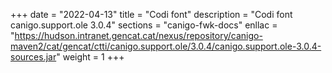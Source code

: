 +++
date        = "2022-04-13"
title       = "Codi font"
description = "Codi font canigo.support.ole 3.0.4"
sections    = "canigo-fwk-docs"
enllac		= "https://hudson.intranet.gencat.cat/nexus/repository/canigo-maven2/cat/gencat/ctti/canigo.support.ole/3.0.4/canigo.support.ole-3.0.4-sources.jar"
weight		= 1
+++

